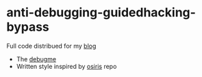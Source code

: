 # anti-debugging-guidedhacking-bypass

Full code distribued for my [blog](https://r-x-v.github.io/)

- The [debugme](https://github.com/guided-hacking/anti-debugging)
- Written style inspired by [osiris](https://github.com/danielkrupinski/Osiris) repo 


